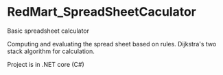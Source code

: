 # RedMart_SpreadSheetCaculator

Basic spreadsheet calculator

Computing and evaluating the spread sheet based on rules. 
Dijkstra's two stack algorithm for calculation.

Project is in .NET core (C#)

